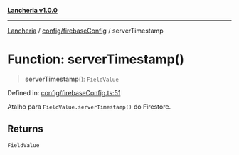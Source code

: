 [**Lancheria v1.0.0**](../../../README.md)

***

[Lancheria](../../../README.md) / [config/firebaseConfig](../README.md) / serverTimestamp

# Function: serverTimestamp()

> **serverTimestamp**(): `FieldValue`

Defined in: [config/firebaseConfig.ts:51](https://github.com/eudavidreis-odev/lancheria/blob/documentacao_inicial/config/firebaseConfig.ts#L51)

Atalho para `FieldValue.serverTimestamp()` do Firestore.

## Returns

`FieldValue`
